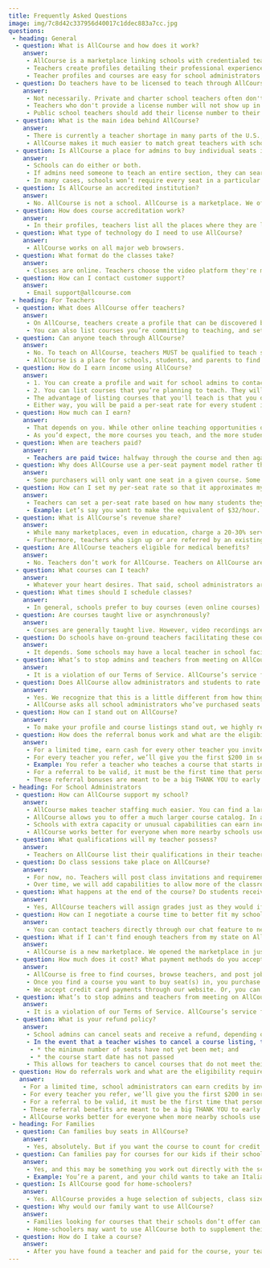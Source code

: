 ```yaml
---
title: Frequently Asked Questions
image: img/7c8d42c337956d40017c1ddec883a7cc.jpg
questions:
 - heading: General
  - question: What is AllCourse and how does it work?
    answer:
     - AllCourse is a marketplace linking schools with credentialed teachers offering for-credit courses. Schools using AllCourse can reduce staffing pressures while significantly increasing their course catalog.
     - Teachers create profiles detailing their professional experience. Teachers can also create listings of courses they’re going to teach.
     - Teacher profiles and courses are easy for school administrators to browse or search. Admins can offer online teaching positions to teachers they connect with. Schools can buy one seat, the entire class, or anything in between. AllCourse manages the matching, the messaging, and the financial transaction.
  - question: Do teachers have to be licensed to teach through AllCourse?
    answer:
     - Not necessarily. Private and charter school teachers often don't have licenses to teach in public schools. AllCourse is open to all qualified teachers, including private and charter school teachers.
     - Teachers who don't provide a license number will not show up in search results for public schools. They may still show up in search results for private or charter schools.
     - Public school teachers should add their license number to their profile, to ensure that they show up in searches for online teaching opportunities with public schools.
  - question: What is the main idea behind AllCourse?
    answer:
     - There is currently a teacher shortage in many parts of the U.S., making it harder to staff schools, which is tough for administrators and bad for students. It also creates additional work and stresses for teachers, who are asked to do ever more.
     - AllCourse makes it much easier to match great teachers with schools. Teachers can earn extra money (they deserve it). And admins can solve their staffing problems and offer students and parents a much larger course catalog.
  - question: Is AllCourse a place for admins to buy individual seats in online courses, or a place to hire teachers who will teach online classes just for their school?
    answer:
     - Schools can do either or both.
     - If admins need someone to teach an entire section, they can search profiles for a teacher who best meets their particular needs and work with that teacher to schedule a course specifically for their school. The teacher will create a customized course listing and the admin will buy all of the seats.
     - In many cases, schools won’t require every seat in a particular course. But they might want to buy a few seats in order to satisfy interested students and parents. Using AllCourse, schools can offer online courses in just about every subject, or with a particular pedagogical focus such as micro class size or remedial/advanced material. When buying just a small number of seats in a course, there will likely be students from other schools participating.
  - question: Is AllCourse an accredited institution?
    answer:
     - No. AllCourse is not a school. AllCourse is a marketplace. We offer a service linking schools and credentialed teachers offering for-credit courses.
  - question: How does course accreditation work?
    answer:
     - In their profiles, teachers list all the places where they are licensed to teach. If a course is not currently approved for credit in a given region, the administrator purchasing it will have to gain approval to give it credit. Admins can often avoid this problem by choosing teachers who have previously taught that course in their state/district — chances are it’s already approved for credit.
  - question: What type of technology do I need to use AllCourse?
    answer:
     - AllCourse works on all major web browsers.
  - question: What format do the classes take?
    answer:
     - Classes are online. Teachers choose the video platform they're most comfortable delivering classes in (e.g., Zoom, Google Hangout, RingCentral) and let students know when to log in. Teachers also inform students what homework materials or classroom management tools (e.g., Google Classroom) will be used.
  - question: How can I contact customer support?
    answer:
     - Email support@allcourse.com
 - heading: For Teachers
  - question: What does AllCourse offer teachers?
    answer:
     - On AllCourse, teachers create a profile that can be discovered by administrators who want to offer you work. It’s often hard for school admins to find qualified teachers in their area (especially now due to the ongoing teacher shortage). If admins are willing to have the teacher be online, they can hire YOU on AllCourse.
     - You can also list courses you’re committing to teaching, and set your rate of compensation. Students from around your state or around the U.S. can join your course, after their schools (or their parents) purchase a seat.
  - question: Can anyone teach through AllCourse?
    answer:
     - No. To teach on AllCourse, teachers MUST be qualified to teach semester-long, for-credit courses in schools. Public school, private, or charter school teachers are all welcome to teach. Teachers who don't have a public school teaching license (e.g. private or charter school teachers) must demonstrate their qualifications in their teacher profile, and will only appear in search results for private or charter schools. Public school teachers must list their license number in their profile, and it must be current and in good standing. AllCourse does background checks on teachers and will suspend accounts that don't meet AllCourse standards.
     - AllCourse is a place for schools, students, and parents to find exceptional online teachers offering a variety of subject matters that can be accepted for credit in traditional schools. Only qualified and credentialed teachers with prior teaching experience can list their services on AllCourse.
  - question: How do I earn income using AllCourse?
    answer:
     - 1. You can create a profile and wait for school admins to contact you about teaching online courses for them.
     - 2. You can list courses that you’re planning to teach. They will be discoverable by any school admins who may need a course like yours for their students. You can let your friends and colleagues know about your courses and market your courses on social media. Do you teach a course particularly well? Do you teach a subject that’s in-demand or hard to find? Then list a course and let people know about it.
     - The advantage of listing courses that you'll teach is that you don't have to wait for a school that needs to hire an online teacher to contact you. Your course listings could fill up quickly because they're open to students from multiple schools — especially if you teach something unusual or desirable, or teach your course with a particular style or pedagogy that will appeal to certain kinds of admins or parents.
     - Either way, you will be paid a per-seat rate for every student in your courses. The per-seat rate is set by you before the course starts.
  - question: How much can I earn?
    answer:
     - That depends on you. While other online teaching opportunities often pay just $7-15/hour, on AllCourse you should expect to make something close to your full hourly salary or more. You’re teaching the same courses you’ve been developing throughout your career. There’s no reason you should make less just because you’re teaching them online.
     - As you’d expect, the more courses you teach, and the more students you teach, the more you will make. If your courses prove to be popular, you will be able to increase your per-seat rate, or increase your class size, either of which will increase your compensation. (Of course, you may want to limit class sizes in order to attract more buyers or to offer your students more personal attention.)
  - question: When are teachers paid?
    answer:
     - Teachers are paid twice: halfway through the course and then again once the full course has been delivered.
  - question: Why does AllCourse use a per-seat payment model rather than an hourly salary?
    answer:
     - Some purchasers will only want one seat in a given course. Some will want several. Some will want the entire section. Purchases won’t want to pay a teacher’s full hourly salary if they’re only buying one seat, especially since there will be other purchasers buying seats in that same course. The only way to make payment fair for purchasers is to use a per-seat model.
  - question: How can I set my per-seat rate so that it approximates my hourly salary?
    answer:
     - Teachers can set a per-seat rate based on how many students they think will enroll and how many hours they expect to work.
     - Example: Let’s say you want to make the equivalent of $32/hour. If you expect the class size to be 16, and you expect to do 200 hours of total work (teaching, collecting homework, grading, etc.), then you would set the per-seat fee to $400.
  - question: What is AllCourse’s revenue share?
    answer:
     - While many marketplaces, even in education, charge a 20-30% service fee to pay for all the costs of running the service, AllCourse’s service fee is 15%.
     - Furthermore, teachers who sign up or are referred by an existing AllCourse teacher before December 31st, 2022, will pay an AllCourse service fee of just 12.5% for any course they teach in the 2022-23 school year.
  - question: Are AllCourse teachers eligible for medical benefits?
    answer:
     - No. Teachers don’t work for AllCourse. Teachers on AllCourse are independent contractors.
  - question: What courses can I teach?
    answer:
     - Whatever your heart desires. That said, school administrators are coming to AllCourse to find teachers who are credentialed to teach for-credit courses in their state. If the course needs to be standards-aligned, admins will be specifically looking for that too. While you can offer any course you like, you are most likely to attract buyers if your credentials are clearly listed on your profile and the course is generally acceptable for credit.
  - question: What times should I schedule classes?
    answer:
     - In general, schools prefer to buy courses (even online courses) that are delivered during their school day — especially in core curricula. However, it’s also true that many schools do not mind if their students take online courses that are delivered before or after the school day, or even on evenings and weekends. Our advice is to experiment, and be flexible. Listen to the schools and adjust to their needs. After all, they are the customers.
  - question: Are courses taught live or asynchronously?
    answer:
     - Courses are generally taught live. However, video recordings are something you should create as a matter of course (forgive the pun) as a resource for students who miss live sessions. You choose which video platform you're most comfortable with.
  - question: Do schools have on-ground teachers facilitating these courses? Or am I the only teacher involved?
    answer:
     - It depends. Some schools may have a local teacher in school facilitating a course that you are teaching. They may do this for a variety of reasons. Perhaps they don’t have a teacher who is qualified to teach your particular subject area, but they do have a teacher on the ground who can help guide the students through your material. Or, they may wish to have a proctor available to step into the classroom whenever needed to monitor student behavior.
  - question: What’s to stop admins and teachers from meeting on AllCourse and then transacting offline?
    answer:
     - It is a violation of our Terms of Service. AllCourse’s service fees are modest compared to other marketplaces, and they are necessary in order to keep the platform running and to add new features and improvements. Schools and teachers who meet on AllCourse and then transact offline in order to avoid paying service fees will, at a minimum, be banned from using AllCourse in the future.
  - question: Does AllCourse allow administrators and students to rate or review my classes?
    answer:
     - Yes. We recognize that this is a little different from how things work in a school building, and it may be uncomfortable for some teachers. But this is a different experience for schools as well, and it requires some new approaches. Administrators buying seats on AllCourse don't get to know teachers the way they would by working together in the same school building. So admins need other mechanisms that allow them to trust what they’re getting. Those include clearly listed credentials on your teacher profile page, references from administrators you’ve worked with in the past, and sample videos that showcase your personal style. It also includes teacher ratings and reviews.
     - AllCourse asks all school administrators who’ve purchased seats in your courses, as well as a random sampling of students, to rate the experience and offer reviews. Over time, you will find that one of the best ways build your presence on AllCourse is to make sure your ratings and reviews are healthy. The more you have, the better — when it comes to ratings, buyers trust quantity. And, obviously, try to ensure that they’re positive. Buyers will often search for teachers or courses on the basis of ratings.
  - question: How can I stand out on AllCourse?
    answer:
     - To make your profile and course listings stand out, we highly recommend that you list all credentials, qualifications, and awards. If you want to pursue public school opportunities, you will need to list your teacher license and keep it in good standing. We also recommend you provide references from school administrators you’ve worked with, and sample videos of your teaching style. One of the best ways to build your presence on AllCourse is to keep your ratings and reviews as positive as you can.
  - question: How does the referral bonus work and what are the eligibility requirements?
    answer:
     - For a limited time, earn cash for every other teacher you invite to join the AllCourse community.
     - For every teacher you refer, we’ll give you the first $200 in service fees they generate for AllCourse.
     - Example: You refer a teacher who teaches a course that starts in September 2022. The course generates $5000. The teacher receives $4500, and AllCourse receives $625 (which is our 12.5% service fee). For having referred that teacher, you receive the first $200 of that $625.
     - For a referral to be valid, it must be the first time that person joined AllCourse. Referral bonuses are deducted from AllCourse service fees, which means you will receive bonuses when teachers you refer have taught courses on AllCourse and/or when admins you refer have purchased courses on AllCourse.
     - These referral bonuses are meant to be a big THANK YOU to early adopters for helping spread the word. We’d much rather spend our community marketing dollars on teachers than on Facebook and Google.
 - heading: For School Administrators
  - question: How can AllCourse support my school?
    answer:
     - AllCourse makes teacher staffing much easier. You can find a large number of highly qualified, credentialed teachers to teach online courses for your students. They can teach entire courses, or just fill in for a while if a teacher at your school has to take an unexpected leave of absence.
     - AllCourse allows you to offer a much larger course catalog. In addition to core curricula, you can expect to find a great many courses in foreign languages, computer science, special education, arts & music, Advanced Placement, test prep, etc. You might find courses with 8-person max class sizes. You might find girls-only STEM courses. You might find courses taught be teachers at famous schools or even professors from famous colleges.
     - Schools with extra capacity or unusual capabilities can earn income to help fund school operations by sharing those capabilities on AllCourse with other schools that need them.
     - AllCourse works better for everyone when more nearby schools use it. Other schools would love to have online access to your teachers, and you'd benefit from online access to theirs as well. And if you invite other schools and teachers to AllCourse, you can earn valuable credits that your school can apply to future AllCourse purchases.
  - question: What qualifications will my teacher possess?
    answer:
     - Teachers on AllCourse list their qualifications in their teacher profile. They are also strongly encouraged to post sample videos and references. While AllCourse works hard to vet every teacher before they are approved for our platform, we strongly recommend that you vet teachers on your own, watch their videos, and chat with them online before the course begins.
  - question: Do class sessions take place on AllCourse?
    answer:
     - For now, no. Teachers will post class invitations and requirements in their course listings. They will describe which video platform and homework solutions they want to use. If you are working with a teacher to create a custom course listing just for your school, you and the teacher should chat ahead of time to agree on all the particulars. Please communicate any specific expectations you have to the teacher before the course.
     - Over time, we will add capabilities to allow more of the classroom experience to take place on AllCourse for those who would prefer that.
  - question: What happens at the end of the course? Do students receive a grade?
    answer:
     - Yes, AllCourse teachers will assign grades just as they would if they were teaching in your school building.
  - question: How can I negotiate a course time to better fit my school’s student schedules?
    answer:
     - You can contact teachers directly through our chat feature to negotiate times or ask a teacher to add a new section.
  - question: What if I can't find enough teachers from my state on AllCourse?
    answer:
     - AllCourse is a new marketplace. We opened the marketplace in just a few states to begin with. If you can’t find many teachers who are credentialed in your region, it’s probably because we haven’t yet officially launched there and begun recruiting teachers. However, teachers from all over are joining AllCourse every day, even without us actively recruiting them. So please bear with us during these early days, and keep checking back as we grow. You can also email us at customersupport@allcourse.com to tell us of your interest, and we will prioritize your location for teacher recruitment.
  - question: How much does it cost? What payment methods do you accept?
    answer:
     - AllCourse is free to find courses, browse teachers, and post jobs.
     - Once you find a course you want to buy seat(s) in, you purchase seats on the course listing page. How much it costs will depend on how many seats you want to buy, and the teacher's per-seat rate for that course.
     - We accept credit card payments through our website. Or, you can use other payment methods by emailing support@allcourse.com.
  - question: What’s to stop admins and teachers from meeting on AllCourse and then transacting offline, in order to avoid paying AllCourse’s service fee?
    answer:
     - It is a violation of our Terms of Service. AllCourse’s service fees are modest compared to other marketplaces, and they are necessary in order to keep the platform running and to add new features and improvements. Schools and teachers who meet on AllCourse and then transact offline in order to avoid paying service fees will, at a minimum, be banned from using AllCourse in the future.
  - question: What is your refund policy?
    answer:
     - School admins can cancel seats and receive a refund, depending on when they cancel. For most courses, you can cancel and request a refund anytime during the first week of classes. This allows everyone involved to make sure that the fit is right between the student and the class. However, some courses are very short, such as custom courses that teachers offer to a particular school to solve a short-term staffing crisis. If a course is less than 3 weeks long, you can cancel and request a refund anytime prior to the first class session.
     - In the event that a teacher wishes to cancel a course listing, they may do so under the following conditions:
      - * the minimum number of seats have not yet been met; and
      - * the course start date has not passed
     - This allows for teachers to cancel courses that do not meet their profitability threshold, but protects school administrators so that they can rely on seats they pay for being fulfilled. If a teacher cancels a course, 100% of the cost of the seats will be refunded to all purchasers.
 - question: How do referrals work and what are the eligibility requirements?
   answer:
    - For a limited time, school administrators can earn credits by inviting teachers to AllCourse. To avoid any possible conflict of interest, referral bonuses are not paid directly to the referring administrator. Rather, they count as credits that can be deducted against any future AllCourse purchases made by the admin’s school.
    - For every teacher you refer, we’ll give you the first $200 in service fees they generate for AllCourse.
    - For a referral to be valid, it must be the first time that person joined AllCourse. Referral bonuses are deducted from AllCourse service fees, which means you will receive bonuses when teachers you refer have taught courses on AllCourse, and/or when admins you refer have purchased courses on AllCourse.
    - These referral benefits are meant to be a big THANK YOU to early adopters for helping spread the word. We’d much rather spend our marketing dollars on teachers and schools than on Facebook and Google.
    - AllCourse works better for everyone when more nearby schools use it. Other schools would love to have online access to your teachers, and you’d benefit from online access to theirs as well.
 - heading: For Families
  - question: Can families buy seats in AllCourse?
    answer:
     - Yes, absolutely. But if you want the course to count for credit in your child’s school, you should get explicit confirmation in advance from the school that they will accept the course for credit.
  - question: Can families pay for courses for our kids if their schools won’t?
    answer:
     - Yes, and this may be something you work out directly with the school administration, whereby you pay for a course but the school still gives it credit.
     - Example: You’re a parent, and your child wants to take an Italian language course through AllCourse. Your child’s school only offers French and Spanish. You ask the principal if they will pay for a seat in the online Italian language course, but the principal declines, saying that they don’t have any extra budget for languages. However, if you’re willing to pay out-of-pocket for the course, you can ask that the school accept the credit for the online Italian course in lieu of an on-ground language course taught in the school.
  - question: Is AllCourse good for home-schoolers?
    answer:
     - Yes. AllCourse provides a huge selection of subjects, class sizes, and teaching styles. And because the courses are taught by licensed teachers and offered in schools for-credit, schools and colleges immediately understand what these courses are about when they see them on your child’s record.
  - question: Why would our family want to use AllCourse?
    answer:
     - Families looking for courses that their schools don’t offer can usually find them listed on AllCourse. That might be AP courses. Or coding, robotics, or AI. It could be courses that are seldom taught now, like civics or home economics. It could be any foreign language on earth. Or different kinds of special education courses. Or any kind of elective you can imagine. Chances are it’s being taught on AllCourse.
     - Home-schoolers may want to use AllCourse both to supplement their curricula and also to increase the transferability and transparency of what their children are learning.
  - question: How do I take a course?
    answer:
     - After you have found a teacher and paid for the course, your teacher will send you details to participate in the online class.
---
```

